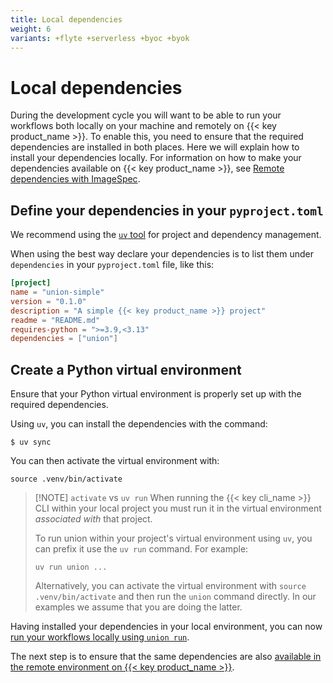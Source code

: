 ```yaml
---
title: Local dependencies
weight: 6
variants: +flyte +serverless +byoc +byok
---
```


# Local dependencies

During the development cycle you will want to be able to run your workflows both locally on your machine and remotely on {{< key product_name >}}.
To enable this, you need to ensure that the required dependencies are installed in both places.
Here we will explain how to install your dependencies locally.
For information on how to make your dependencies available on {{< key product_name >}}, see [Remote dependencies with ImageSpec](./remote-dependencies-with-image-spec.md).

## Define your dependencies in your `pyproject.toml`

We recommend using the [`uv` tool](https://docs.astral.sh/uv/) for project and dependency management.

When using the best way declare your dependencies is to list them under `dependencies` in your `pyproject.toml` file, like this:

```toml
[project]
name = "union-simple"
version = "0.1.0"
description = "A simple {{< key product_name >}} project"
readme = "README.md"
requires-python = ">=3.9,<3.13"
dependencies = ["union"]
```

## Create a Python virtual environment

Ensure that your Python virtual environment is properly set up with the required dependencies.

Using `uv`, you can install the dependencies with the command:

```shell
$ uv sync
```

You can then activate the virtual environment with:

```shell
source .venv/bin/activate
```

> [!NOTE] `activate` vs `uv run`
> When running the {{< key cli_name >}} CLI within your local project you must run it in the virtual environment _associated with_ that project.
>
> To run union within your project's virtual environment using `uv`, you can prefix it use the `uv run` command. For example:
>
> `uv run union ...`
>
> Alternatively, you can activate the virtual environment with `source .venv/bin/activate` and then run the `union` command directly.
> In our examples we assume that you are doing the latter.

Having installed your dependencies in your local environment, you can now [run your workflows locally using `union run`](./running-your-code.md).

The next step is to ensure that the same dependencies are also [available in the remote environment on {{< key product_name >}}](./remote-dependencies-with-image-spec.md).
